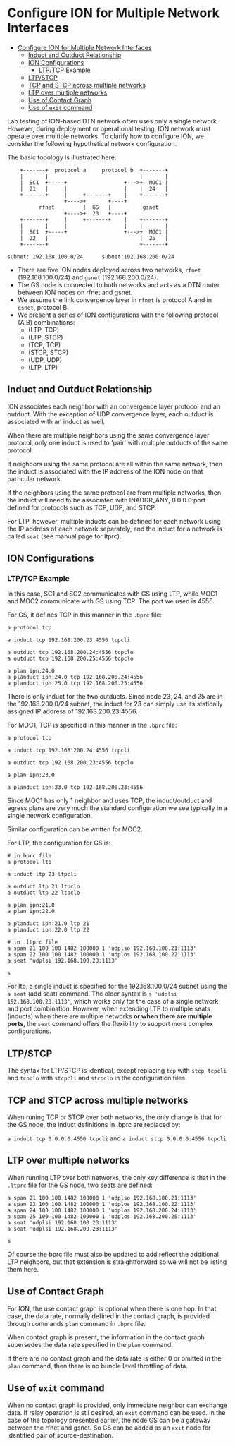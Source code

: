 # Configure ION for Multiple Network Interfaces

- [Configure ION for Multiple Network Interfaces](#configure-ion-for-multiple-network-interfaces)
  - [Induct and Outduct Relationship](#induct-and-outduct-relationship)
  - [ION Configurations](#ion-configurations)
    - [LTP/TCP Example](#ltptcp-example)
  - [LTP/STCP](#ltpstcp)
  - [TCP and STCP across multiple networks](#tcp-and-stcp-across-multiple-networks)
  - [LTP over multiple networks](#ltp-over-multiple-networks)
  - [Use of Contact Graph](#use-of-contact-graph)
  - [Use of `exit` command](#use-of-exit-command)

Lab testing of ION-based DTN network often uses only a single network. However, during deployment or operational testing, ION network must operate over multiple networks. To clarify how to configure ION, we consider the following hypothetical network configuration.

The basic topology is illustrated here:

```text
    +-------+  protocol a     protocol b  +-------+
    |       |                             |       |
    |  SC1  +-----+                  +--->+  MOC1 |
    |  21   |     |                  |    |  24   |
    +-------+     |     +-------+    |    +-------+
                  +---->+       +----+
          rfnet         |  GS   |          gsnet
                  +---->+  23   +----+
    +-------+     |     +-------+    |    +-------+
    |       |     |                  |    |       |
    |  SC1  +-----+                  +--->+  MOC1 |
    |  22   |                             |  25   |
    +-------+                             +-------+

subnet: 192.168.100.0/24      subnet:192.168.200.0/24
```

* There are five ION nodes deployed across two networks, `rfnet` (192.168.100.0/24) and `gsnet` (192.168.200.0/24).
* The GS node is connected to both networks and acts as a DTN router between ION nodes on rfnet and gsnet.
* We assume the link convergence layer in `rfnet` is protocol A and in `gsnet`, protocol B.
* We present a series of ION configurations with the following protocol (A,B) combinations:
  * (LTP, TCP)
  * (LTP, STCP)
  * (TCP, TCP)
  * (STCP, STCP)
  * (UDP, UDP)
  * (LTP, LTP)

## Induct and Outduct Relationship

ION associates each neighbor with an convergence layer protocol and an outduct. With the exception of UDP convergence layer, each outduct is associated with an induct as well.

When there are multiple neighbors using the same convergence layer protocol, only one induct is used to 'pair' with multiple outducts of the same protocol.

If neighbors using the same protocol are all within the same network, then the induct is associated with the IP address of the ION node on that particular network.

If the neighbors using the same protocol are from multiple networks, then the induct will need to be associated with INADDR_ANY, 0.0.0.0:port defined for protocols such as TCP, UDP, and STCP.

For LTP, however, multiple inducts can be defined for each network using the IP address of each network separately, and the induct for a network is called `seat` (see manual page for ltprc).

## ION Configurations

### LTP/TCP Example

In this case, SC1 and SC2 communicates with GS using LTP, while MOC1 and MOC2 communicate with GS using TCP. The port we used is 4556.

For GS, it defines TCP in this manner in the `.bprc` file:

```text
a protocol tcp

a induct tcp 192.168.200.23:4556 tcpcli

a outduct tcp 192.168.200.24:4556 tcpclo
a outduct tcp 192.168.200.25:4556 tcpclo

a plan ipn:24.0
a planduct ipn:24.0 tcp 192.168.200.24:4556
a planduct ipn:25.0 tcp 192.168.200.25:4556
```

There is only induct for the two outducts. Since node 23, 24, and 25 are in the 192.168.200.0/24 subnet, the induct for 23 can simply use its statically assigned IP address of 192.168.200.23:4556.

For MOC1, TCP is specified in this manner in the `.bprc` file:

```text
a protocol tcp

a induct tcp 192.168.200.24:4556 tcpcli

a outduct tcp 192.168.200.23:4556 tcpclo

a plan ipn:23.0

a planduct ipn:23.0 tcp 192.168.200.23:4556
```

Since MOC1 has only 1 neighbor and uses TCP, the induct/outduct and egress plans are very much the standard configuration we see typically in a single network configuration.

Similar configuration can be written for MOC2.

For LTP, the configuration for GS is:

```text
# in bprc file
a protocol ltp

a induct ltp 23 ltpcli

a outduct ltp 21 ltpclo
a outduct ltp 22 ltpclo

a plan ipn:21.0 
a plan ipn:22.0

a planduct ipn:21.0 ltp 21
a planduct ipn:22.0 ltp 22

# in .ltprc file
a span 21 100 100 1482 100000 1 'udplso 192.168.100.21:1113'
a span 22 100 100 1482 100000 1 'udplos 192.168.100.22:1113'
a seat 'udplsi 192.168.100.23:1113'

s
```

For ltp, a single induct is specified for the 192.168.100.0/24 subnet using the `a seat` (add seat) command. The older syntax is `s 'udplsi 192.168.100.23:1113'`, which works only for the case of a single network and port combination. However, when extending LTP to multiple seats (inducts) when there are multiple networks __or when there are multiple ports__, the `seat` command offers the flexibility to support more complex configurations.

## LTP/STCP

The syntax for LTP/STCP is identical, except replacing `tcp` with `stcp`, `tcpcli` and `tcpclo` with `stcpcli` and `stcpclo` in the configuration files.

## TCP and STCP across multiple networks

When runing TCP or STCP over both networks, the only change is that for the GS node, the induct definitions in .bprc are replaced by:

`a induct tcp 0.0.0.0:4556 tcpcli` and `a induct stcp 0.0.0.0:4556 tcpcli`

## LTP over multiple networks

When running LTP over both networks, the only key difference is that in the `.ltprc` file for the GS node, two seats are defined:

```text
a span 21 100 100 1482 100000 1 'udplso 192.168.100.21:1113'
a span 22 100 100 1482 100000 1 'udplos 192.168.100.22:1113'
a span 24 100 100 1482 100000 1 'udplos 192.168.200.24:1113'
a span 25 100 100 1482 100000 1 'udplos 192.168.200.25:1113'
a seat 'udplsi 192.168.100.23:1113'
a seat 'udplsi 192.168.200.23:1113'

s
```

Of course the bprc file must also be updated to add reflect the additional LTP neighbors, but that extension is straightforward so we will not be listing them here.

## Use of Contact Graph

For ION, the use contact graph is optional when there is one hop. In that case, the data rate, normally defined in the contact graph, is provided through commands `plan` command in `.bprc` file.

When contact graph is present, the information in the contact graph supersedes the data rate specified in the `plan` command.

If there are no contact graph and the data rate is either 0 or omitted in the `plan` command, then there is no bundle level throttling of data.

## Use of `exit` command

When no contact graph is provided, only immediate neighbor can exchange data. If relay operation is stil desired, an `exit` command can be used. In the case of the topology presented earlier, the node GS can be a gateway between the rfnet and gsnet. So GS can be added as an `exit` node for identified pair of source-destination.
